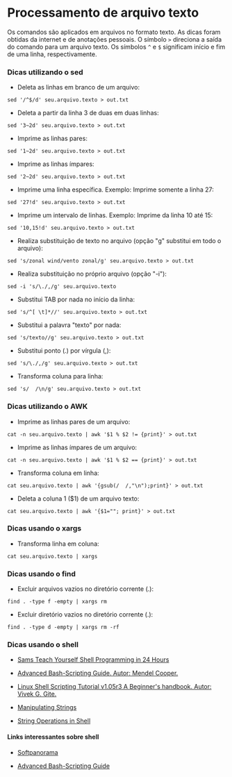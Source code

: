 Processamento de arquivo texto
==============================

Os comandos são aplicados em arquivos no formato texto. As dicas foram obtidas da internet e de anotações pessoais. O símbolo `>` direciona a saída do comando para um arquivo texto. Os símbolos `^` e `$` significam início e fim de uma linha, respectivamente.

### Dicas utilizando o sed

+ Deleta as linhas em branco de um arquivo: 

`sed '/^$/d' seu.arquivo.texto > out.txt`

+ Deleta a partir da linha 3 de duas em duas linhas: 

`sed '3~2d' seu.arquivo.texto > out.txt`

+ Imprime as linhas pares: 

`sed '1~2d' seu.arquivo.texto > out.txt`

+ Imprime as linhas ímpares: 

`sed '2~2d' seu.arquivo.texto > out.txt`

+ Imprime uma linha específica. Exemplo: Imprime somente a linha 27: 

`sed '27!d' seu.arquivo.texto > out.txt`

+ Imprime  um intervalo de linhas. Exemplo: Imprime da linha 10 até 15: 

`sed '10,15!d' seu.arquivo.texto > out.txt`

+ Realiza substituição de texto no arquivo (opção "g" substitui em todo o arquivo): 

`sed 's/zonal wind/vento zonal/g' seu.arquivo.texto > out.txt`

+ Realiza substituição no próprio arquivo (opção "-i"): 

`sed -i 's/\./,/g' seu.arquivo.texto`

+ Substitui TAB por nada no início da linha:

`sed 's/^[ \t]*//' seu.arquivo.texto > out.txt`

+ Substitui a palavra "texto" por nada: 

`sed 's/texto//g' seu.arquivo.texto > out.txt`

+ Substitui ponto (.) por vírgula (,): 

`sed 's/\./,/g' seu.arquivo.texto > out.txt`

+ Transforma coluna para linha: 

`sed 's/  /\n/g' seu.arquivo.texto > out.txt`

### Dicas utilizando o AWK

+ Imprime as linhas pares de um arquivo: 

`cat -n seu.arquivo.texto | awk '$1 % $2 != {print}' > out.txt`

+ Imprime as linhas ímpares de um arquivo: 

`cat -n seu.arquivo.texto | awk '$1 % $2 == {print}' > out.txt`

+ Transforma coluna em linha: 

`cat seu.arquivo.texto | awk '{gsub(/  /,"\n");print}' > out.txt`

+ Deleta a coluna 1 ($1) de um arquivo texto: 

`cat seu.arquivo.texto | awk '{$1=""; print}' > out.txt`

### Dicas usando o xargs

+ Transforma linha em coluna: 

`cat seu.arquivo.texto | xargs`

### Dicas usando o find

+ Excluir arquivos vazios no diretório corrente (.): 

`find . -type f -empty | xargs rm`

+ Excluir diretório vazios no diretório corrente (.): 

`find . -type d -empty | xargs rm -rf`

### Dicas usando o shell

+ [Sams Teach Yourself Shell Programming in 24 Hours](https://drive.google.com/open?id=1b6wHLgNByMUT06tkx-o2T1EbPJs4zMpV)

+ [Advanced Bash-Scripting Guide. Autor: Mendel Cooper.](https://drive.google.com/open?id=16GPHZQK2Bsd_FmfPx_MirrMcEwwMuZYc)

+ [Linux Shell Scripting Tutorial v1.05r3 A Beginner's handbook. Autor: Vivek G. Gite.](https://drive.google.com/open?id=1HIveI42BcDEN4SE7XgzS6easdEmgN83n)

+ [Manipulating Strings](https://drive.google.com/file/d/1-_c7zeNH_aI2KQhZ4ZufdvBd41jzwiqG/view?usp=sharing)

+ [String Operations in Shell](https://drive.google.com/file/d/152p14yGH4NpB6JCqqD5unGSl8H9J2lv_/view?usp=sharing)

#### Links interessantes sobre shell

+ [Softpanorama](http://www.softpanorama.org/Scripting/Shellorama/String_operations/index.shtml)
	
+ [Advanced Bash-Scripting Guide](http://tldp.org/LDP/abs/html/string-manipulation.html)